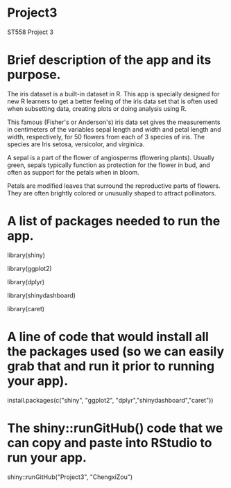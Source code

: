 # Project3
ST558 Project 3

# Brief description of the app and its purpose.

The iris dataset is a built-in dataset in R. This app is specially designed for new R learners to get a better feeling of the iris data set that is often used when subsetting data, creating plots or doing analysis using R.

This famous (Fisher's or Anderson's) iris data set gives the measurements in centimeters of the variables sepal length and width and petal length and width, respectively, for 50 flowers from each of 3 species of iris. The species are Iris setosa, versicolor, and virginica.

A sepal is a part of the flower of angiosperms (flowering plants). Usually green, sepals typically function as protection for the flower in bud, and often as support for the petals when in bloom.

Petals are modified leaves that surround the reproductive parts of flowers. They are often brightly colored or unusually shaped to attract pollinators.

# A list of packages needed to run the app.

library(shiny)

library(ggplot2)

library(dplyr)

library(shinydashboard)

library(caret)

# A line of code that would install all the packages used (so we can easily grab that and run it prior to running your app).

install.packages(c("shiny", "ggplot2", "dplyr","shinydashboard","caret"))

# The shiny::runGitHub() code that we can copy and paste into RStudio to run your app.

shiny::runGitHub("Project3", "ChengxiZou")
